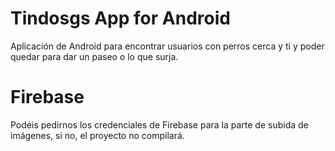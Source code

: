 # Tindosgs App for Android
Aplicación de Android para encontrar usuarios con perros cerca y ti y poder quedar para dar un paseo o lo que surja.

# Firebase
Podéis pedirnos los credenciales de Firebase para la parte de subida de imágenes, si no, el proyecto no compilará.

